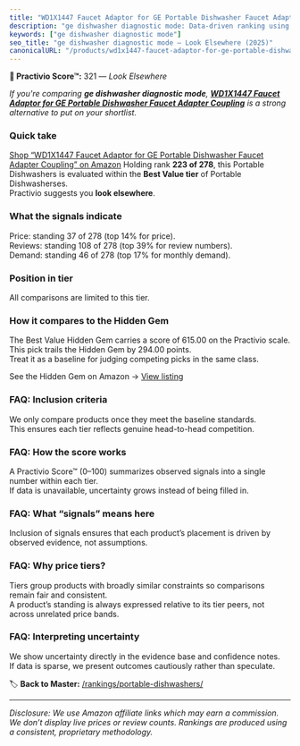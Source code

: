 ```yaml
---
title: "WD1X1447 Faucet Adaptor for GE Portable Dishwasher Faucet Adapter Coupling"
description: "ge dishwasher diagnostic mode: Data-driven ranking using the Practivio Score™. Positioned by quality, value, demand, findability, momentum."
keywords: ["ge dishwasher diagnostic mode"]
seo_title: "ge dishwasher diagnostic mode — Look Elsewhere (2025)"
canonicalURL: "/products/wd1x1447-faucet-adaptor-for-ge-portable-dishwasher-faucet-adapter-coupling-B0F6NFZ646/"
---
```


**🚫 Practivio Score™:** 321 — _Look Elsewhere_


*If you're comparing **ge dishwasher diagnostic mode**, **[WD1X1447 Faucet Adaptor for GE Portable Dishwasher Faucet Adapter Coupling](https://www.amazon.com/dp/B0F6NFZ646?tag=practivio-20)** is a strong alternative to put on your shortlist.*
### Quick take
[Shop “WD1X1447 Faucet Adaptor for GE Portable Dishwasher Faucet Adapter Coupling” on Amazon](https://www.amazon.com/dp/B0F6NFZ646?tag=practivio-20)
Holding rank **223 of 278**, this Portable Dishwashers is evaluated within the **Best Value tier** of Portable Dishwasherses.  
Practivio suggests you **look elsewhere**.

### What the signals indicate
Price: standing 37 of 278 (top 14% for price).  
Reviews: standing 108 of 278 (top 39% for review numbers).  
Demand: standing 46 of 278 (top 17% for monthly demand).

### Position in tier
All comparisons are limited to this tier.

### How it compares to the Hidden Gem
The Best Value Hidden Gem carries a score of 615.00 on the Practivio scale.  
This pick trails the Hidden Gem by 294.00 points.  
Treat it as a baseline for judging competing picks in the same class.  

See the Hidden Gem on Amazon → [View listing](https://www.amazon.com/dp/B00K8FS5R2?tag=practivio-20)

### FAQ: Inclusion criteria
We only compare products once they meet the baseline standards.  
This ensures each tier reflects genuine head-to-head competition.

### FAQ: How the score works
A Practivio Score™ (0–100) summarizes observed signals into a single number within each tier.  
If data is unavailable, uncertainty grows instead of being filled in.

### FAQ: What “signals” means here
Inclusion of signals ensures that each product’s placement is driven by observed evidence, not assumptions.

### FAQ: Why price tiers?
Tiers group products with broadly similar constraints so comparisons remain fair and consistent.  
A product’s standing is always expressed relative to its tier peers, not across unrelated price bands.

### FAQ: Interpreting uncertainty
We show uncertainty directly in the evidence base and confidence notes.  
If data is sparse, we present outcomes cautiously rather than speculate.


🏷️ **Back to Master:** [/rankings/portable-dishwashers/](/rankings/portable-dishwashers/)

---
_Disclosure: We use Amazon affiliate links which may earn a commission. We don’t display live prices or review counts. Rankings are produced using a consistent, proprietary methodology._
